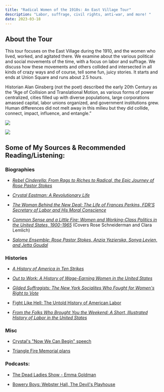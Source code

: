 ```yaml
---
title: "Radical Women of the 1910s: An East Village Tour"
description: "Labor, suffrage, civil rights, anti-war, and more! "
date: 2023-03-18
---
```

## About the Tour

This tour focuses on the East Village during the 1910, and the women who lived, worked, and agitated there. We examine about the various political and social movements of the time, with a focus on labor and suffrage. We discuss how these movements and others collided and intersected in all kinds of crazy ways and of course, tell some fun, juicy stories. It starts and ends at Union Square and runs about 2.5 hours.

Historian Alan Ginsberg (not the poet) described the early 20th Century as the “Age of Collision and Translational Motion, as various forms of power centralized, cities filled up with diverse populations, large corporations amassed capital, labor unions organized, and government institutions grew. Human differences did not melt away in this milieu but they did collide, connect, impact, influence, and entangle.”

![](/images/labor%20tour%202.jpeg)

![](/images/labor%20tour%203.jpg)

## Some of My Sources & Recommended Reading/Listening:

### Biographies

*   [_Rebel Cinderella: From Rags to Riches to Radical, the Epic Journey of Rose Pastor Stokes_](https://www.goodreads.com/book/show/52398007-rebel-cinderella?from_search=true&from_srp=true&qid=f08dUKV9gd&rank=1)
    
*   [_Crystal Eastman: A Revolutionary Life_](https://www.goodreads.com/book/show/41542137-crystal-eastman?from_search=true&from_srp=true&qid=8p3f6893F3&rank=1)
    
*   [_The Woman Behind the New Deal: The Life of Frances Perkins, FDR'S Secretary of Labor and His Moral Conscience_](https://www.goodreads.com/book/show/3789698-the-woman-behind-the-new-deal?from_search=true&from_srp=true&qid=DsVpHZYL1v&rank=1)
    
*   [_Common Sense and a Little Fire: Women and Working-Class Politics in the United States, 1900-1965_](https://www.goodreads.com/book/show/123801.Common_Sense_and_a_Little_Fire?from_search=true&from_srp=true&qid=l04kqAKdZv&rank=1) (Covers Rose Schneiderman and Clara Lemlich)
    
*   [_Salome Ensemble: Rose Pastor Stokes, Anzia Yezierska, Sonya Levien, and Jetta Goudal_](https://www.goodreads.com/book/show/28193624-salome-ensemble?ref=nav_sb_ss_1_11)
    

### Histories

*   [_A History of America in Ten Strikes_](https://www.goodreads.com/book/show/34196060-a-history-of-america-in-ten-strikes?ref=nav_sb_ss_1_28)
    
*   [_Out to Work: A History of Wage-Earning Women in the United States_](https://www.goodreads.com/book/show/1817747.Out_to_Work?ref=nav_sb_ss_5_11)
    
*   [_Gilded Suffragists: The New York Socialites Who Fought for Women's Right to Vote_](https://www.goodreads.com/book/show/34791112-gilded-suffragists?ref=nav_sb_ss_2_13)
    
*   [Fight Like Hell: The Untold History of American Labor](https://www.goodreads.com/book/show/58438592-fight-like-hell?ref=nav_sb_ss_1_15)
    
*   [_From the Folks Who Brought You the Weekend: A Short, Illustrated History of Labor in the United States_](https://www.goodreads.com/book/show/382815.From_the_Folks_Who_Brought_You_the_Weekend?ref=nav_sb_ss_1_42)
    

### Misc

*   [Crystal's "Now We Can Begin" speech](https://www.americanyawp.com/reader/22-the-new-era/crystal-eastman-now-we-can-begin-1920/)
    
*   [Triangle Fire Memorial plans](https://rememberthetrianglefire.org/memorial/)
    

### Podcasts:

*   [The Dead Ladies Show - Emma Goldman](https://podcasts.apple.com/us/podcast/emma-goldman/id1289661254?i=1000465586353)
    
*   [Bowery Boys: Webster Hall, The Devil's Playhouse](https://the-bowery-boys-new-york-city-history.simplecast.com/episodes/73-webster-hall-the-devils-playhouse-ywCMv3Ah)